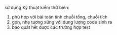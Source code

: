 sử dụng Kỹ thuật kiểm thử biên:
1. phù hợp với bài toán tính chuỗi tổng, chuỗi tích
2. gọn, nhẹ tương xứng với dung lượng code sinh ra
3. bao quát hết được các trường hợp test

